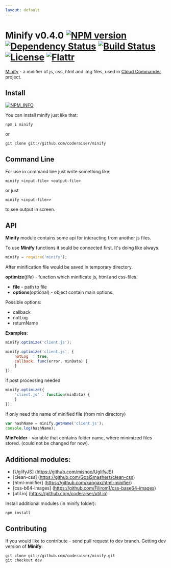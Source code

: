 ```yaml
---
layout: default
---
```


Minify v0.4.0 [![NPM version][NPMIMGURL]][NPMURL] [![Dependency Status][DependencyStatusIMGURL]][DependencyStatusURL] [![Build Status][BuildStatusIMGURL]][BuildStatusURL] [![License][LicenseIMGURL]][LicenseURL] [![Flattr][FlattrIMGURL]][FlattrURL]
===============
[NPMIMGURL]:                https://badge.fury.io/js/minify.png
[BuildStatusIMGURL]:        https://secure.travis-ci.org/coderaiser/minify.png?branch=dev
[DependencyStatusIMGURL]:   https://gemnasium.com/coderaiser/minify.png
[FlattrIMGURL]:             https://img.shields.io/badge/flattr-donate-317BF9.svg
[LicenseIMGURL]:            https://img.shields.io/badge/license-MIT-317BF9.svg
[NPM_INFO_IMG]:             https://nodei.co/npm/minify.png?stars
[NPMURL]:                   //npmjs.org/package/minify
[LicenseURL]:               https://tldrlegal.com/license/mit-license "MIT License"
[BuildStatusURL]:           //travis-ci.org/coderaiser/minify  "Build Status"
[DependencyStatusURL]:      //gemnasium.com/coderaiser/minify "Dependency Status"
[FlattrURL]:                https://flattr.com/submit/auto?user_id=coderaiser&url=github.com/coderaiser/minify&title=minify&language=&tags=github&category=software

[Minify](http://coderaiser.github.io/minify "Minify") - a minifier of js, css, html and img files,
used in [Cloud Commander](http://cloudcmd.io "Cloud Commander") project.

Install
---------------
[![NPM_INFO][NPM_INFO_IMG]][NPMURL]

You can install minify just like that:

    npm i minify
or
    
    git clone git://github.com/coderaiser/minify

Command Line
---------------
For use in command line just write something like:

```
minify <input-file> <output-file>
```
or just 

```
minify <input-file>>
```

to see output in screen.

API
---------------
**Minify** module contains some api for interacting from another js files.

To use **Minify** functions it sould be connected first. It's doing like always.

```js
minify = require('minify');
```
After minification file would be saved in temporary directory.

**optimize**(*file*) - function which minificate js, html and
css-files.

 - **file**                 - path to file
 - **options**(optional)    - object contain main options.

Possible options:
 - callback
 - notLog
 - returnName

**Examples**:

```js
minify.optimize('client.js');
```

```js
minify.optimize('client.js', {
    notLog  : true,
    callback: func(error, minData) {
    }
});
```

if post processing needed 

```js
minify.optimize({
    'client.js' : function(minData) {
    }
});
```


if only need the name of minified file (from min directory)

```js
var hashName = minify.getName('client.js');
console.log(hashName);
```

**MinFolder** - variable that contains folder name, where minimized files stored.
                (could not be changed for now).
                
Additional modules:
---------------
- [UglifyJS] (https://github.com/mishoo/UglifyJS)
- [clean-css] (https://github.com/GoalSmashers/clean-css)
- [html-minifier] (https://github.com/kangax/html-minifier)
- [css-b64-images] (https://github.com/Filirom1/css-base64-images)
- [util.io] (https://github.com/coderaiser/util.io)

Install additional modules (in minify folder):

    npm install

Contributing
---------------
If you would like to contribute - send pull request to dev branch.
Getting dev version of **Minify**:

    git clone git://github.com/coderaiser/minify.git
    git checkout dev
    
